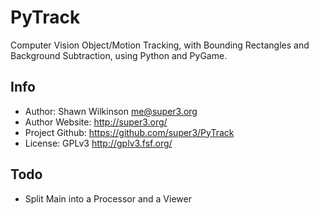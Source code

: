 PyTrack
========
Computer Vision Object/Motion Tracking, with Bounding Rectangles and Background Subtraction, using Python and PyGame.

Info
-------
* Author: Shawn Wilkinson <me@super3.org>
* Author Website: http://super3.org/
* Project Github: https://github.com/super3/PyTrack
* License: GPLv3 <http://gplv3.fsf.org/>

Todo
-------
* Split Main into a Processor and a Viewer